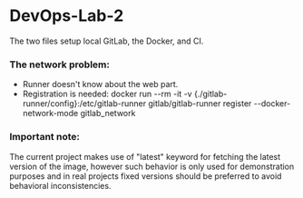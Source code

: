 # DevOps-Lab-2

The two files setup local GitLab, the Docker, and CI.

### The network problem:
* Runner doesn't know about the web part.
* Registration is needed: docker run --rm -it -v {./gitlab-runner/config}:/etc/gitlab-runner gitlab/gitlab-runner register --docker-network-mode gitlab_network

### Important note:
The current project makes use of "latest" keyword for fetching the latest version of the image, however such behavior is only used for demonstration purposes and in real projects fixed versions should be preferred to avoid behavioral inconsistencies.
